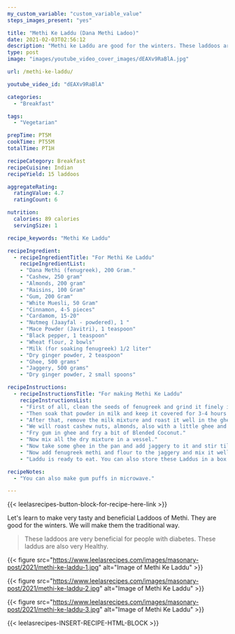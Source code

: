 ```yaml
---
my_custom_variable: "custom_variable_value"
steps_images_present: "yes"

title: "Methi Ke Laddu (Dana Methi Ladoo)"
date: 2021-02-03T02:56:12
description: "Methi ke Laddu are good for the winters. These laddoos are very beneficial for people with diabetes. These laddus are also very Healthy."
type: post
image: "images/youtube_video_cover_images/dEAXv9RaBlA.jpg"

url: /methi-ke-laddu/

youtube_video_id: "dEAXv9RaBlA"

categories: 
  - "Breakfast"

tags:
  - "Vegetarian"

prepTime: PT5M
cookTime: PT55M
totalTime: PT1H

recipeCategory: Breakfast
recipeCuisine: Indian
recipeYield: 15 laddoos

aggregateRating:
  ratingValue: 4.7
  ratingCount: 6

nutrition:
  calories: 89 calories
  servingSize: 1

recipe_keywords: "Methi Ke Laddu"

recipeIngredient:
  - recipeIngredientTitle: "For Methi Ke Laddu"
    recipeIngredientList:
    - "Dana Methi (fenugreek), 200 Gram." 
    - "Cashew, 250 gram" 
    - "Almonds, 200 gram" 
    - "Raisins, 100 Gram" 
    - "Gum, 200 Gram" 
    - "White Muesli, 50 Gram" 
    - "Cinnamon, 4-5 pieces" 
    - "Cardamom, 15-20" 
    - "Nutmeg (Jaayfal - powdered), 1 " 
    - "Mace Powder (Javitri), 1 teaspoon" 
    - "Black pepper, 1 teaspoon" 
    - "Wheat flour, 2 bowls" 
    - "Milk (for soaking fenugreek) 1/2 liter" 
    - "Dry ginger powder, 2 teaspoon" 
    - "Ghee, 500 grams" 
    - "Jaggery, 500 grams" 
    - "Dry ginger powder, 2 small spoons" 

recipeInstructions:
  - recipeInstructionsTitle: "For making Methi Ke Laddu"
    recipeInstructionsList:
    - "First of all, clean the seeds of fenugreek and grind it finely in a grinder and make powder." 
    - "Then soak that powder in milk and keep it covered for 3-4 hours. " 
    - "After that, remove the milk mixture and roast it well in the ghee in the pan on medium flame. We will roast the wheat flour till it becomes golden." 
    - "We will roast cashew nuts, almonds, also with a little ghee and grind them a little coarsely after mixing them in the grinder." 
    - "Fry gum in ghee and fry a bit of Blended Coconut." 
    - "Now mix all the dry mixture in a vessel." 
    - "Now take some ghee in the pan and add jaggery to it and stir till it melts." 
    - "Now add fenugreek methi and flour to the jaggery and mix it well. After this, add all the dry mixture and mix it well and make laddus." 
    - "Laddu is ready to eat. You can also store these Laddus in a box for 10-15 days." 

recipeNotes:
  - "You can also make gum puffs in microwave." 

---
```


{{< leelasrecipes-button-block-for-recipe-here-link >}}

Let's learn to make very tasty and beneficial Laddoos of Methi. They are good for the winters. We will make them the traditional way.

> These laddoos are very beneficial for people with diabetes. These laddus are also very Healthy.

{{< figure src="https://www.leelasrecipes.com/images/masonary-post/2021/methi-ke-laddu-1.jpg" alt="Image of Methi Ke Laddu" >}}

{{< figure src="https://www.leelasrecipes.com/images/masonary-post/2021/methi-ke-laddu-2.jpg" alt="Image of Methi Ke Laddu" >}}

{{< figure src="https://www.leelasrecipes.com/images/masonary-post/2021/methi-ke-laddu-3.jpg" alt="Image of Methi Ke Laddu" >}}

{{< leelasrecipes-INSERT-RECIPE-HTML-BLOCK >}}

